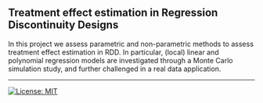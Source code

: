 ## Treatment effect estimation in Regression Discontinuity Designs

In this project we assess parametric and non-parametric methods to assess
treatment effect estimation in RDD. In particular, (local) linear and polynomial
regression models are investigated through a Monte Carlo simulation study, and
further challenged in a real data application.



<hr />


[![License: MIT](https://img.shields.io/badge/License-MIT-blue.svg)](HumanCapitalAnalysis/student-project-maxschae/blob/master/LICENSE)
